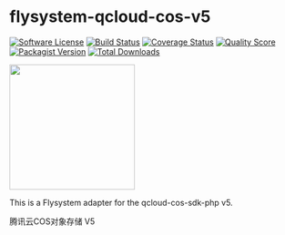 # flysystem-qcloud-cos-v5

[![Software License](https://img.shields.io/badge/license-MIT-brightgreen.svg?style=flat-square)](LICENSE)
[![Build Status](https://img.shields.io/travis/freyo/flysystem-qcloud-cos-v5/master.svg?style=flat-square)](https://travis-ci.org/freyo/flysystem-qcloud-cos-v5)
[![Coverage Status](https://img.shields.io/scrutinizer/coverage/g/freyo/flysystem-qcloud-cos-v5.svg?style=flat-square)](https://scrutinizer-ci.com/g/freyo/flysystem-qcloud-cos-v5)
[![Quality Score](https://img.shields.io/scrutinizer/g/freyo/flysystem-qcloud-cos-v5.svg?style=flat-square)](https://scrutinizer-ci.com/g/freyo/flysystem-qcloud-cos-v5)
[![Packagist Version](https://img.shields.io/packagist/v/freyo/flysystem-qcloud-cos-v5.svg?style=flat-square)](https://packagist.org/packages/freyo/flysystem-qcloud-cos-v5)
[![Total Downloads](https://img.shields.io/packagist/dt/freyo/flysystem-qcloud-cos-v5.svg?style=flat-square)](https://packagist.org/packages/freyo/flysystem-qcloud-cos-v5)

<image src="https://mc.qcloudimg.com/static/img/e9ea555bef030eb7b380e9a3a1e59323/COS.svg" width="220" height="220">

This is a Flysystem adapter for the qcloud-cos-sdk-php v5.

腾讯云COS对象存储 V5
